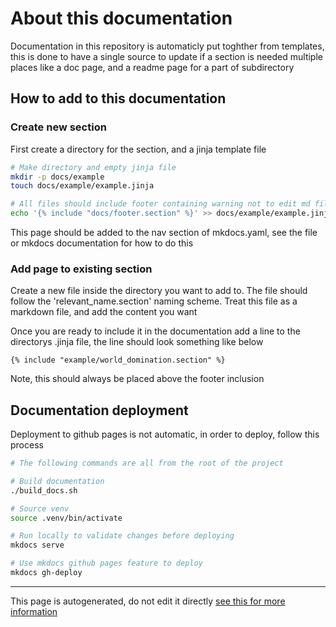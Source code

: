 # About this documentation
Documentation in this repository is automaticly put toghther from templates, 
this is done to have a single source to update if a section is needed multiple places 
like a doc page, and a readme page for a part of subdirectory

## How to add to this documentation
### Create new section
First create a directory for the section, and a jinja template file
```bash
# Make directory and empty jinja file
mkdir -p docs/example
touch docs/example/example.jinja

# All files should include footer containing warning not to edit md files directly
echo '{% include "docs/footer.section" %}' >> docs/example/example.jinja
```
This page should be added to the nav section of mkdocs.yaml, see the file or mkdocs documentation for how to do this
### Add page to existing section
Create a new file inside the directory you want to add to.
The file should follow the 'relevant_name.section' naming scheme.
Treat this file as a markdown file, and add the content you want


Once you are ready to include it in the documentation add a line to the directorys .jinja file, the line should look something like below
```
{% include "example/world_domination.section" %}
```
Note, this should always be placed above the footer inclusion

## Documentation deployment
Deployment to github pages is not automatic, in order to deploy, follow this process
```bash
# The following commands are all from the root of the project

# Build documentation
./build_docs.sh 

# Source venv
source .venv/bin/activate

# Run locally to validate changes before deploying
mkdocs serve

# Use mkdocs github pages feature to deploy
mkdocs gh-deploy
```



---
This page is autogenerated, do not edit it directly [see this for more information](https://andersballegaard.github.io/homelab-k8s/info/info/#about-this-documentation)